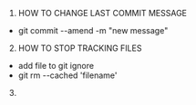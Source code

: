 1. HOW TO CHANGE LAST COMMIT MESSAGE
 - git commit --amend -m "new message"

2. HOW TO STOP TRACKING FILES 

- add file to git ignore
- git rm --cached 'filename'

3.
